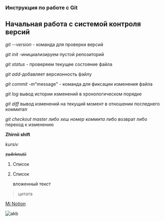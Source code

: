 ### Инструкция по работе с Git


## Начальная работа с системой контроля версий
*git --version* - команда для проверки версий

*git init* -инициализируем пустой репозиторий

*git status* - проверяем текущее состояние файла

*git add*-добавляет версионность файлу

*git commit -m*"message" - команда для фиксации изменения файла

*git log* вывод истории изменений в хронологическом порядке

*git diff* вывод изменений на текущий момент в отношении последнего коммитап

*git checkout master либо хеш номер коммита* либо возврат либо переход к изменению 

**Zhirnii shift**

*kursiv*

~~za4rknutii~~
1. Список
2. Список

    вложенный текст

> цитата

[Mi Notion](https://www.notion.so/Getting-Started-d05fba2aa47b4fc1a28fede85d990847)

![akb](rabota.jpg)